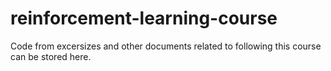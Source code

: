 # reinforcement-learning-course
Code from excersizes and other documents related to following this course can be stored here.
